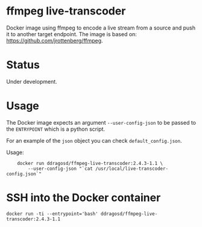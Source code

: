 ffmpeg live-transcoder
======================


Docker image using ffmpeg to encode a live stream from a source and push it to another target endpoint.
The image is based on: https://github.com/jrottenberg/ffmpeg.

Status
======

Under development.

Usage
=====

The Docker image expects an argument `--user-config-json` to be passed to the `ENTRYPOINT` which is a python script.

For an example of the `json` object you can check `default_config.json`.

Usage:

```
    docker run ddragosd/ffmpeg-live-transcoder:2.4.3-1.1 \
        --user-config-json "`cat /usr/local/live-transcoder-config.json`"
```


SSH into the Docker container
=============================

```
docker run -ti --entrypoint='bash' ddragosd/ffmpeg-live-transcoder:2.4.3-1.1
```

